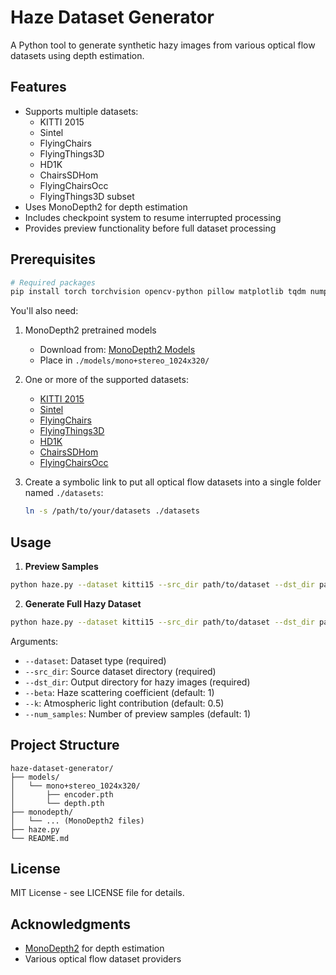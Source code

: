 # Haze Dataset Generator

A Python tool to generate synthetic hazy images from various optical flow datasets using depth estimation.

## Features

- Supports multiple datasets:
  - KITTI 2015
  - Sintel
  - FlyingChairs
  - FlyingThings3D
  - HD1K
  - ChairsSDHom
  - FlyingChairsOcc
  - FlyingThings3D subset
- Uses MonoDepth2 for depth estimation
- Includes checkpoint system to resume interrupted processing
- Provides preview functionality before full dataset processing

## Prerequisites

```bash
# Required packages
pip install torch torchvision opencv-python pillow matplotlib tqdm numpy
```

You'll also need:
1. MonoDepth2 pretrained models
   - Download from: [MonoDepth2 Models](https://drive.google.com/drive/folders/1V8c4nrYP_19HxCX5K7Sz89dVb5Nc1cJy)
   - Place in `./models/mono+stereo_1024x320/`

2. One or more of the supported datasets:
   - [KITTI 2015](http://www.cvlibs.net/datasets/kitti/eval_scene_flow.php?benchmark=flow)
   - [Sintel](http://sintel.is.tue.mpg.de/)
   - [FlyingChairs](https://lmb.informatik.uni-freiburg.de/resources/datasets/FlyingChairs.en.html)
   - [FlyingThings3D](https://lmb.informatik.uni-freiburg.de/resources/datasets/SceneFlowDatasets.en.html)
   - [HD1K](http://hci-benchmark.iwr.uni-heidelberg.de/)
   - [ChairsSDHom](https://lmb.informatik.uni-freiburg.de/resources/datasets/FlyingChairs.en.html)
   - [FlyingChairsOcc](https://lmb.informatik.uni-freiburg.de/resources/datasets/FlyingChairs.en.html)

3. Create a symbolic link to put all optical flow datasets into a single folder named `./datasets`:
   ```bash
   ln -s /path/to/your/datasets ./datasets
   ```

## Usage

1. **Preview Samples**
```bash
python haze.py --dataset kitti15 --src_dir path/to/dataset --dst_dir path/to/output --num_samples 2
```

2. **Generate Full Hazy Dataset**
```bash
python haze.py --dataset kitti15 --src_dir path/to/dataset --dst_dir path/to/output --beta 1 --k 0.5
```

Arguments:
- `--dataset`: Dataset type (required)
- `--src_dir`: Source dataset directory (required)
- `--dst_dir`: Output directory for hazy images (required)
- `--beta`: Haze scattering coefficient (default: 1)
- `--k`: Atmospheric light contribution (default: 0.5)
- `--num_samples`: Number of preview samples (default: 1)

## Project Structure

```
haze-dataset-generator/
├── models/
│   └── mono+stereo_1024x320/
│       ├── encoder.pth
│       └── depth.pth
├── monodepth/
│   └── ... (MonoDepth2 files)
├── haze.py
└── README.md
```

## License

MIT License - see LICENSE file for details.

## Acknowledgments

- [MonoDepth2](https://github.com/nianticlabs/monodepth2) for depth estimation
- Various optical flow dataset providers
